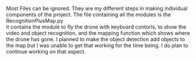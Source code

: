 Most Files can be ignored.  They are my different steps in making individual
 components of the project.
The file containing all the modules is the RecognitionPlusMap.py  
it contains the module to fly the drone with keyboard contorls, to show the 
video and object recognition, and the mapping function which shows where the 
drone has gone.  I planned to make the object detection add objects to the map
but I was unable to get that working for the time being.  I do plan to continue
working on that aspect.